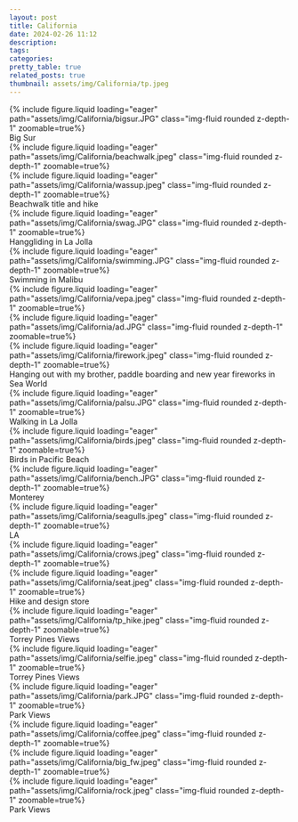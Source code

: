```yaml
---
layout: post
title: California
date: 2024-02-26 11:12
description:
tags:
categories:
pretty_table: true
related_posts: true
thumbnail: assets/img/California/tp.jpeg
---
```





<div class="row mt-3">
    <div class="col-sm mt-3 mt-md-0">
        {% include figure.liquid loading="eager" path="assets/img/California/bigsur.JPG" class="img-fluid rounded z-depth-1" zoomable=true%}
    </div>

</div>
<div class="caption">
    Big Sur
</div>

<div class="row mt-3">
    <div class="col-sm mt-3 mt-md-0">
        {% include figure.liquid loading="eager" path="assets/img/California/beachwalk.jpeg" class="img-fluid rounded z-depth-1" zoomable=true%}
    </div>
    <div class="col-sm mt-3 mt-md-0">
        {% include figure.liquid loading="eager" path="assets/img/California/wassup.jpeg" class="img-fluid rounded z-depth-1" zoomable=true%}
    </div>
</div>
<div class="caption">
    Beachwalk title and hike
</div>

<div class="row mt-3">
    <div class="col-sm mt-3 mt-md-0">
        {% include figure.liquid loading="eager" path="assets/img/California/swag.JPG" class="img-fluid rounded z-depth-1" zoomable=true%}
    </div>

</div>
<div class="caption">
    Hanggliding in La Jolla
</div>

<div class="row mt-3">
    <div class="col-sm mt-3 mt-md-0">
        {% include figure.liquid loading="eager" path="assets/img/California/swimming.JPG" class="img-fluid rounded z-depth-1" zoomable=true%}
    </div>

</div>
<div class="caption">
    Swimming in Malibu
</div>


<div class="row mt-3">
    <div class="col-sm mt-3 mt-md-0">
        {% include figure.liquid loading="eager" path="assets/img/California/vepa.jpeg" class="img-fluid rounded z-depth-1" zoomable=true%}
    </div>
    <div class="col-sm mt-3 mt-md-0">
        {% include figure.liquid loading="eager" path="assets/img/California/ad.JPG" class="img-fluid rounded z-depth-1" zoomable=true%}
    </div>
    <div class="col-sm mt-3 mt-md-0">
        {% include figure.liquid loading="eager" path="assets/img/California/firework.jpeg" class="img-fluid rounded z-depth-1" zoomable=true%}
    </div>

</div>
<div class="caption">
    Hanging out with my brother, paddle boarding and new year fireworks in Sea World
</div>

<div class="row mt-3">
    <div class="col-sm mt-3 mt-md-0">
        {% include figure.liquid loading="eager" path="assets/img/California/palsu.JPG" class="img-fluid rounded z-depth-1" zoomable=true%}
    </div>

</div>
<div class="caption">
    Walking in La Jolla
</div>

<div class="row mt-3">
    <div class="col-sm mt-3 mt-md-0">
        {% include figure.liquid loading="eager" path="assets/img/California/birds.jpeg" class="img-fluid rounded z-depth-1" zoomable=true%}
    </div>

</div>
<div class="caption">
    Birds in Pacific Beach
</div>

<div class="row mt-3">
    <div class="col-sm mt-3 mt-md-0">
        {% include figure.liquid loading="eager" path="assets/img/California/bench.JPG" class="img-fluid rounded z-depth-1" zoomable=true%}
    </div>

</div>
<div class="caption">
    Monterey 
</div>


<div class="row mt-3">
    <div class="col-sm mt-3 mt-md-0">
        {% include figure.liquid loading="eager" path="assets/img/California/seagulls.jpeg" class="img-fluid rounded z-depth-1" zoomable=true%}
    </div>

</div>
<div class="caption">
    LA  
</div>

<div class="row mt-3">
    <div class="col-sm mt-3 mt-md-0">
        {% include figure.liquid loading="eager" path="assets/img/California/crows.jpeg" class="img-fluid rounded z-depth-1" zoomable=true%}
    </div>
    <div class="col-sm mt-3 mt-md-0">
        {% include figure.liquid loading="eager" path="assets/img/California/seat.jpeg" class="img-fluid rounded z-depth-1" zoomable=true%}
    </div>

</div>
<div class="caption">
    Hike and design store
</div>


<div class="row mt-3">
    <div class="col-sm mt-3 mt-md-0">
        {% include figure.liquid loading="eager" path="assets/img/California/tp_hike.jpeg" class="img-fluid rounded z-depth-1" zoomable=true%}
    </div>
</div>
<div class="caption">
    Torrey Pines Views
</div>

<div class="row mt-3">
    <div class="col-sm mt-3 mt-md-0">
        {% include figure.liquid loading="eager" path="assets/img/California/selfie.jpeg" class="img-fluid rounded z-depth-1" zoomable=true%}
    </div>
</div>
<div class="caption">
    Torrey Pines Views
</div>

<div class="row mt-3">
    <div class="col-sm mt-3 mt-md-0">
        {% include figure.liquid loading="eager" path="assets/img/California/park.JPG" class="img-fluid rounded z-depth-1" zoomable=true%}
    </div>
</div>
<div class="caption">
    Park Views
</div>

<div class="row mt-3">
    <div class="col-sm mt-3 mt-md-0">
        {% include figure.liquid loading="eager" path="assets/img/California/coffee.jpeg" class="img-fluid rounded z-depth-1" zoomable=true%}
    </div>
    <div class="col-sm mt-3 mt-md-0">
        {% include figure.liquid loading="eager" path="assets/img/California/big_fw.jpeg" class="img-fluid rounded z-depth-1" zoomable=true%}
    </div>
    <div class="col-sm mt-3 mt-md-0">
        {% include figure.liquid loading="eager" path="assets/img/California/rock.jpeg" class="img-fluid rounded z-depth-1" zoomable=true%}
    </div>
</div>
<div class="caption">
    Park Views
</div>

